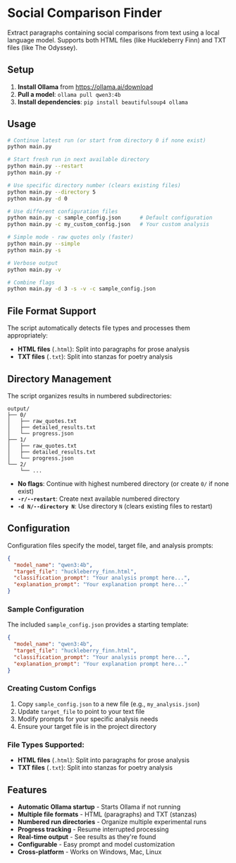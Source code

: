 # Social Comparison Finder

Extract paragraphs containing social comparisons from text using a local language model. Supports both HTML files (like Huckleberry Finn) and TXT files (like The Odyssey).

## Setup

1. **Install Ollama** from https://ollama.ai/download
2. **Pull a model**: `ollama pull qwen3:4b`
3. **Install dependencies**: `pip install beautifulsoup4 ollama`

## Usage

```bash
# Continue latest run (or start from directory 0 if none exist)
python main.py

# Start fresh run in next available directory
python main.py --restart
python main.py -r

# Use specific directory number (clears existing files)
python main.py --directory 5
python main.py -d 0

# Use different configuration files
python main.py -c sample_config.json      # Default configuration
python main.py -c my_custom_config.json   # Your custom analysis

# Simple mode - raw quotes only (faster)
python main.py --simple
python main.py -s

# Verbose output
python main.py -v

# Combine flags
python main.py -d 3 -s -v -c sample_config.json
```

## File Format Support

The script automatically detects file types and processes them appropriately:

- **HTML files** (`.html`): Split into paragraphs for prose analysis
- **TXT files** (`.txt`): Split into stanzas for poetry analysis

## Directory Management

The script organizes results in numbered subdirectories:

```
output/
├── 0/
│   ├── raw_quotes.txt
│   ├── detailed_results.txt
│   └── progress.json
├── 1/
│   ├── raw_quotes.txt
│   ├── detailed_results.txt
│   └── progress.json
└── 2/
    └── ...
```

- **No flags**: Continue with highest numbered directory (or create `0/` if none exist)
- **`-r/--restart`**: Create next available numbered directory
- **`-d N/--directory N`**: Use directory `N` (clears existing files to restart)

## Configuration

Configuration files specify the model, target file, and analysis prompts:

```json
{
  "model_name": "qwen3:4b",
  "target_file": "huckleberry_finn.html",
  "classification_prompt": "Your analysis prompt here...",
  "explanation_prompt": "Your explanation prompt here..."
}
```

### Sample Configuration

The included `sample_config.json` provides a starting template:

```json
{
  "model_name": "qwen3:4b",
  "target_file": "huckleberry_finn.html",
  "classification_prompt": "Your analysis prompt here...",
  "explanation_prompt": "Your explanation prompt here..."
}
```

### Creating Custom Configs

1. Copy `sample_config.json` to a new file (e.g., `my_analysis.json`)
2. Update `target_file` to point to your text file 
3. Modify prompts for your specific analysis needs
4. Ensure your target file is in the project directory

### File Types Supported:
- **HTML files** (`.html`): Split into paragraphs for prose analysis
- **TXT files** (`.txt`): Split into stanzas for poetry analysis

## Features

- **Automatic Ollama startup** - Starts Ollama if not running
- **Multiple file formats** - HTML (paragraphs) and TXT (stanzas)
- **Numbered run directories** - Organize multiple experimental runs
- **Progress tracking** - Resume interrupted processing
- **Real-time output** - See results as they're found
- **Configurable** - Easy prompt and model customization
- **Cross-platform** - Works on Windows, Mac, Linux
